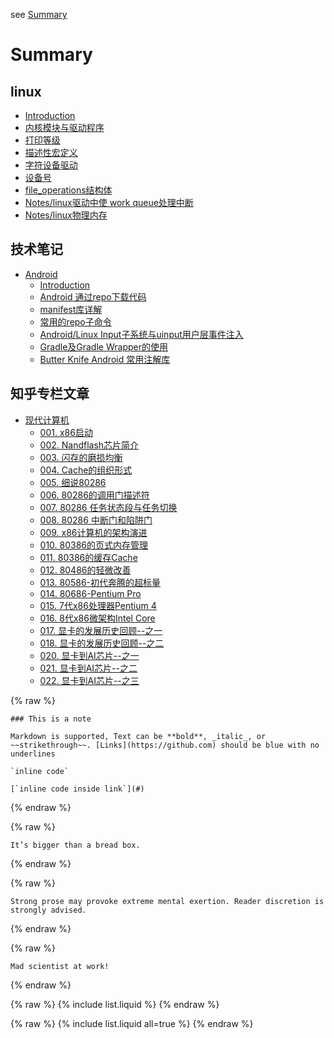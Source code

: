 see [Summary](SUMMARY.md)

# Summary

## linux

* [Introduction](./Notes/003-linux/README.md)
* [内核模块与驱动程序](./Notes/003-linux/driver/001-kernel_module_versus_device_driver.md)
* [打印等级](./Notes/003-linux/driver/002-print_level.md)
* [描述性宏定义](./Notes/003-linux/driver/003-descriptive_macros.md)
* [字符设备驱动](./Notes/003-linux/driver/004-char_dev.md)
* [设备号](./Notes/003-linux/driver/005-dev_no.md)
* [file\_operations结构体](./Notes/003-linux/driver/006-file_operations.md)
* [Notes/linux驱动中使 work queue处理中断](./Notes/003-linux/driver/007-Notes/linux-work-queue.md)
* [Notes/linux物理内存](./Notes/003-linux/README.md)

## 技术笔记

* [Android](./Notes/002-android/README.md)
  * [Introduction](./Notes/002-android/README.md)
  * [Android 通过repo下载代码](./Notes/002-android/chapter1.md)
  * [manifest库详解](./Notes/002-android/manifest.md)
  * [常用的repo子命令](./Notes/002-android/repo.md)
  * [Android/Linux Input子系统与uinput用户层事件注入](./Notes/002-android/androidlinux-inputuinput.md)
  * [Gradle及Gradle Wrapper的使用](./Notes/002-android/gradlegradle-wrapper.md)
  * [Butter Knife Android 常用注解库](./Notes/002-android/butter-knife-android-chang-yong-zhu-jie-ku.md)

## 知乎专栏文章

* [现代计算机](Notes/001-modern-computing/000-x86qi-dong.md)
  * [001\. x86启动](Notes/001-modern-computing/001-x86qi-dong.md)
  * [002\. Nandflash芯片简介](Notes/001-modern-computing/002-nandflash.md)
  * [003\. 闪存的磨损均衡](Notes/001-modern-computing/003-wear-leveling-of-nand-flash.md)
  * [004\. Cache的组织形式](Notes/001-modern-computing/004-cache.md)
  * [005\. 细说80286](Notes/001-modern-computing/005-xi-shuo-80286.md)
  * [006\. 80286的调用门描述符](Notes/001-modern-computing/006-80286.md)
  * [007\. 80286 任务状态段与任务切换](Notes/001-modern-computing/007-80286-tss.md)
  * [008\. 80286 中断门和陷阱门](Notes/001-modern-computing/008-80286-interrupt-gate.md)
  * [009\. x86计算机的架构演进](Notes/001-modern-computing/009-x86.md)
  * [010\. 80386的页式内存管理](Notes/001-modern-computing/010-80386.md)
  * [011\. 80386的缓存Cache](Notes/001-modern-computing/011-80386cache.md)
  * [012\. 80486的轻微改善](Notes/001-modern-computing/012-80486.md)
  * [013\. 80586\-初代奔腾的超标量](Notes/001-modern-computing/013-80586-.md)
  * [014\. 80686\-Pentium Pro](Notes/001-modern-computing/014-80686-pentium-pro.md)
  * [015\. 7代x86处理器Pentium 4](Notes/001-modern-computing/015-7dai-x86-chu-li-qi-pentium-4.md)
  * [016\. 8代x86微架构Intel Core](Notes/001-modern-computing/016-8dai-ma-x86-wei-jia-gou-intel-core.md)
  * [017\. 显卡的发展历史回顾\-\-之一](Notes/001-modern-computing/017-display-card.md)
  * [018\. 显卡的发展历史回顾\-\-之二](Notes/001-modern-computing/018-playing-width-cga.md)
  * [020\. 显卡到AI芯片\-\-之一](Notes/001-modern-computing/020-modern-gpu.md)
  * [021\. 显卡到AI芯片\-\-之二](Notes/001-modern-computing/021-modern-gpu2.md)
  * [022\. 显卡到AI芯片\-\-之三](Notes/001-modern-computing/022-modern-gpu-3.md)

{% raw %}

```note
### This is a note

Markdown is supported, Text can be **bold**, _italic_, or ~~strikethrough~~. [Links](https://github.com) should be blue with no underlines

`inline code`

[`inline code inside link`](#)
```

{% endraw %}

{% raw %}

```tip
It’s bigger than a bread box.
```

{% endraw %}

{% raw %}

```warning
Strong prose may provoke extreme mental exertion. Reader discretion is strongly advised.
```

{% endraw %}

{% raw %}

```danger
Mad scientist at work!
```

{% endraw %}

{% raw %}
{% include list.liquid %}
{% endraw %}

{% raw %}
{% include list.liquid all=true %}
{% endraw %}
